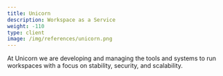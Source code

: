 ```yaml
---
title: Unicorn
description: Workspace as a Service
weight: -110
type: client
image: /img/references/unicorn.png
---
```


At Unicorn we are developing and managing the tools and systems to run workspaces with a
focus on stability, security, and scalability.
